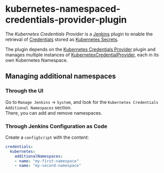 # kubernetes-namespaced-credentials-provider-plugin

The *Kubernetes Credentials Provider* is a [Jenkins](https://jenkins.io) plugin to enable the retrieval of [Credentials](https://plugins.jenkins.io/credentials) stored as [Kubernetes Secrets](https://kubernetes.io/docs/concepts/configuration/secret/).

The plugin depends on the [Kubernetes Credentials Provider](https://plugins.jenkins.io/kubernetes-credentials-provider) plugin and manages multiple instances of [KubernetesCredentialProvider](https://github.com/jenkinsci/kubernetes-credentials-provider-plugin/blob/master/src/main/java/com/cloudbees/jenkins/plugins/kubernetes_credentials_provider/KubernetesCredentialProvider.java), each in its own Kubernetes Namespace.

## Managing additional namespaces

### Through the UI

Go to `Manage Jenkins` -> `System`, and look for the `Kubernetes Credentials Additional Namespaces` section.
<br/>
There, you can add and remove namespaces.

### Through Jenkins Configuration as Code

Create a `configScript` with the content:

```yaml
credentials:
  kubernetes:
    additionalNamespaces:
    - name: "my-first-namespace"
    - name: "my-second-namespace"
```
